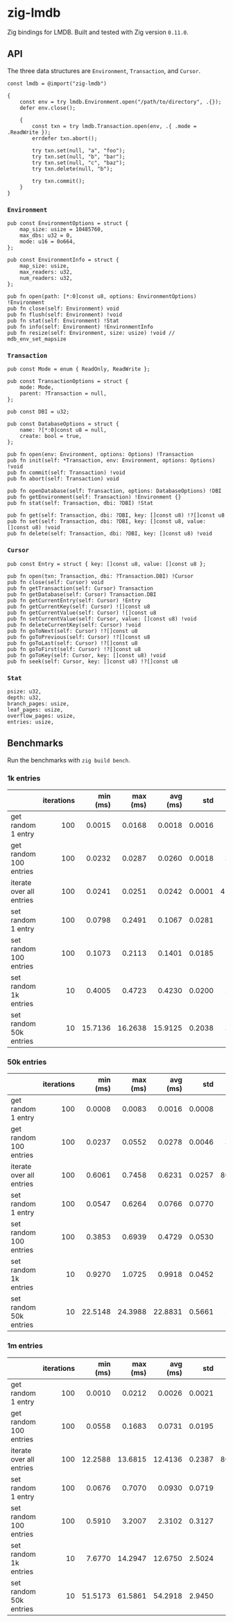 # zig-lmdb

Zig bindings for LMDB. Built and tested with Zig version `0.11.0`.

## API

The three data structures are `Environment`, `Transaction`, and `Cursor`.

```zig
const lmdb = @import("zig-lmdb")

{
    const env = try lmdb.Environment.open("/path/to/directory", .{});
    defer env.close();

    {
        const txn = try lmdb.Transaction.open(env, .{ .mode = .ReadWrite });
        errdefer txn.abort();

        try txn.set(null, "a", "foo");
        try txn.set(null, "b", "bar");
        try txn.set(null, "c", "baz");
        try txn.delete(null, "b");

        try txn.commit();
    }
}
```

### `Environment`

```zig
pub const EnvironmentOptions = struct {
    map_size: usize = 10485760,
    max_dbs: u32 = 0,
    mode: u16 = 0o664,
};

pub const EnvironmentInfo = struct {
    map_size: usize,
    max_readers: u32,
    num_readers: u32,
};

pub fn open(path: [*:0]const u8, options: EnvironmentOptions) !Environment
pub fn close(self: Environment) void
pub fn flush(self: Environment) !void
pub fn stat(self: Environment) !Stat
pub fn info(self: Environment) !EnvironmentInfo
pub fn resize(self: Environment, size: usize) !void // mdb_env_set_mapsize
```

### `Transaction`

```zig
pub const Mode = enum { ReadOnly, ReadWrite };

pub const TransactionOptions = struct {
    mode: Mode,
    parent: ?Transaction = null,
};

pub const DBI = u32;

pub const DatabaseOptions = struct {
    name: ?[*:0]const u8 = null,
    create: bool = true,
};

pub fn open(env: Environment, options: Options) !Transaction
pub fn init(self: *Transaction, env: Environment, options: Options) !void
pub fn commit(self: Transaction) !void
pub fn abort(self: Transaction) void

pub fn openDatabase(self: Transaction, options: DatabaseOptions) !DBI
pub fn getEnvironment(self: Transaction) !Environment {}
pub fn stat(self: Transaction, dbi: ?DBI) !Stat

pub fn get(self: Transaction, dbi: ?DBI, key: []const u8) !?[]const u8
pub fn set(self: Transaction, dbi: ?DBI, key: []const u8, value: []const u8) !void
pub fn delete(self: Transaction, dbi: ?DBI, key: []const u8) !void
```

### `Cursor`

```zig
pub const Entry = struct { key: []const u8, value: []const u8 };

pub fn open(txn: Transaction, dbi: ?Transaction.DBI) !Cursor
pub fn close(self: Cursor) void
pub fn getTransaction(self: Cursor) Transaction
pub fn getDatabase(self: Cursor) Transaction.DBI
pub fn getCurrentEntry(self: Cursor) !Entry
pub fn getCurrentKey(self: Cursor) ![]const u8
pub fn getCurrentValue(self: Cursor) ![]const u8
pub fn setCurrentValue(self: Cursor, value: []const u8) !void
pub fn deleteCurrentKey(self: Cursor) !void
pub fn goToNext(self: Cursor) !?[]const u8
pub fn goToPrevious(self: Cursor) !?[]const u8
pub fn goToLast(self: Cursor) !?[]const u8
pub fn goToFirst(self: Cursor) !?[]const u8
pub fn goToKey(self: Cursor, key: []const u8) !void
pub fn seek(self: Cursor, key: []const u8) !?[]const u8
```

### `Stat`

```zig
psize: u32,
depth: u32,
branch_pages: usize,
leaf_pages: usize,
overflow_pages: usize,
entries: usize,
```

## Benchmarks

Run the benchmarks with `zig build bench`.

### 1k entries

|                          | iterations | min (ms) | max (ms) | avg (ms) |    std |  ops / s |
| :----------------------- | ---------: | -------: | -------: | -------: | -----: | -------: |
| get random 1 entry       |        100 |   0.0015 |   0.0168 |   0.0018 | 0.0016 |   543100 |
| get random 100 entries   |        100 |   0.0232 |   0.0287 |   0.0260 | 0.0018 |  3848182 |
| iterate over all entries |        100 |   0.0241 |   0.0251 |   0.0242 | 0.0001 | 41301049 |
| set random 1 entry       |        100 |   0.0798 |   0.2491 |   0.1067 | 0.0281 |     9376 |
| set random 100 entries   |        100 |   0.1073 |   0.2113 |   0.1401 | 0.0185 |   713967 |
| set random 1k entries    |         10 |   0.4005 |   0.4723 |   0.4230 | 0.0200 |  2364137 |
| set random 50k entries   |         10 |  15.7136 |  16.2638 |  15.9125 | 0.2038 |  3142188 |

### 50k entries

|                          | iterations | min (ms) | max (ms) | avg (ms) |    std |  ops / s |
| :----------------------- | ---------: | -------: | -------: | -------: | -----: | -------: |
| get random 1 entry       |        100 |   0.0008 |   0.0083 |   0.0016 | 0.0008 |   610366 |
| get random 100 entries   |        100 |   0.0237 |   0.0552 |   0.0278 | 0.0046 |  3593512 |
| iterate over all entries |        100 |   0.6061 |   0.7458 |   0.6231 | 0.0257 | 80248291 |
| set random 1 entry       |        100 |   0.0547 |   0.6264 |   0.0766 | 0.0770 |    13059 |
| set random 100 entries   |        100 |   0.3853 |   0.6939 |   0.4729 | 0.0530 |   211455 |
| set random 1k entries    |         10 |   0.9270 |   1.0725 |   0.9918 | 0.0452 |  1008234 |
| set random 50k entries   |         10 |  22.5148 |  24.3988 |  22.8831 | 0.5661 |  2185021 |

### 1m entries

|                          | iterations | min (ms) | max (ms) | avg (ms) |    std |  ops / s |
| :----------------------- | ---------: | -------: | -------: | -------: | -----: | -------: |
| get random 1 entry       |        100 |   0.0010 |   0.0212 |   0.0026 | 0.0021 |   382834 |
| get random 100 entries   |        100 |   0.0558 |   0.1683 |   0.0731 | 0.0195 |  1367335 |
| iterate over all entries |        100 |  12.2588 |  13.6815 |  12.4136 | 0.2387 | 80556698 |
| set random 1 entry       |        100 |   0.0676 |   0.7070 |   0.0930 | 0.0719 |    10758 |
| set random 100 entries   |        100 |   0.5910 |   3.2007 |   2.3102 | 0.3127 |    43287 |
| set random 1k entries    |         10 |   7.6770 |  14.2947 |  12.6750 | 2.5024 |    78895 |
| set random 50k entries   |         10 |  51.5173 |  61.5861 |  54.2918 | 2.9450 |   920950 |
